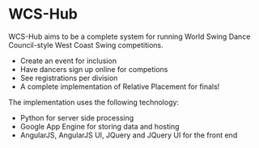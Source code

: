 WCS-Hub
=======

WCS-Hub aims to be a complete system for running World Swing Dance Council-style West Coast Swing competitions.

- Create an event for inclusion
- Have dancers sign up online for competions
- See registrations per division
- A complete implementation of Relative Placement for finals!

The implementation uses the following technology:

- Python for server side processing
- Google App Engine for storing data and hosting
- AngularJS, AngularJS UI, JQuery and JQuery UI for the front end